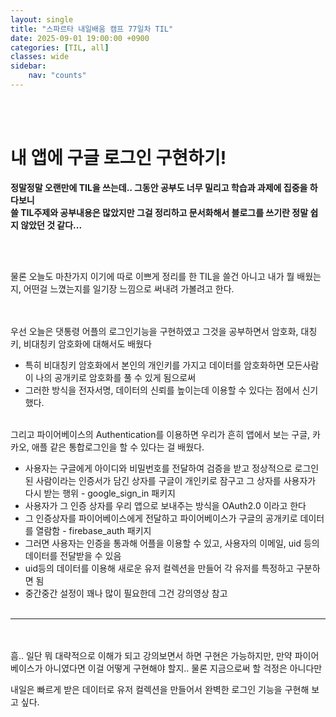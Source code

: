 ```yaml
---
layout: single
title: "스파르타 내일배움 캠프 77일차 TIL"
date: 2025-09-01 19:00:00 +0900
categories: [TIL, all]
classes: wide
sidebar:
    nav: "counts"
---
```

<br><br>
# 내 앱에 구글 로그인 구현하기!

**정말정말 오랜만에 TIL을 쓰는데.. 그동안 공부도 너무 밀리고 학습과 과제에 집중을 하다보니**  
**쓸 TIL주제와 공부내용은 많았지만 그걸 정리하고 문서화해서 블로그를 쓰기란 정말 쉽지 않았던 것 같다...**  

<br><br>

물론 오늘도 마찬가지 이기에 따로 이쁘게 정리를 한 TIL을 쓸건 아니고 내가 뭘 배웠는지, 어떤걸 느꼈는지를 일기장 느낌으로 써내려 가볼려고 한다.  
<br><br>

우선 오늘은 댓통령 어플의 로그인기능을 구현하였고 그것을 공부하면서 암호화, 대칭키, 비대칭키 암호화에 대해서도 배웠다
- 특히 비대칭키 암호화에서 본인의 개인키를 가지고 데이터를 암호화하면 모든사람이 나의 공개키로 암호화를 풀 수 있게 됨으로써
- 그러한 방식을 전자서명, 데이터의 신뢰를 높이는데 이용할 수 있다는 점에서 신기했다.
<br><br>

그리고 파이어베이스의 Authentication를 이용하면 우리가 흔히 앱에서 보는 구글, 카카오, 애플 같은 통합로그인을 할 수 있다는 걸 배웠다.  
- 사용자는 구글에게 아이디와 비밀번호를 전달하여 검증을 받고 정상적으로 로그인 된 사람이라는 인증서가 담긴 상자를 구글이 개인키로 잠구고 그 상자를 사용자가 다시 받는 행위 - google_sign_in 패키지
- 사용자가 그 인증 상자를 우리 앱으로 보내주는 방식을 OAuth2.0 이라고 한다
- 그 인증상자를 파이어베이스에게 전달하고 파이어베이스가 구글의 공개키로 데이터를 열람함 - firebase_auth 패키지
- 그러면 사용자는 인증을 통과해 어플을 이용할 수 있고, 사용자의 이메일, uid 등의 데이터를 전달받을 수 있음
- uid등의 데이터를 이용해 새로운 유저 컬렉션을 만들어 각 유저를 특정하고 구분하면 됨
- 중간중간 설정이 꽤나 많이 필요한데 그건 강의영상 참고
<br><br>

---

<br><br>
흠.. 일단 뭐 대략적으로 이해가 되고 강의보면서 하면 구현은 가능하지만, 만약 파이어베이스가 아니였다면 이걸 어떻게 구현해야 할지..
물론 지금으로써 할 걱정은 아니다만

내일은 빠르게 받은 데이터로 유저 컬렉션을 만들어서 완벽한 로그인 기능을 구현해 보고 싶다.
